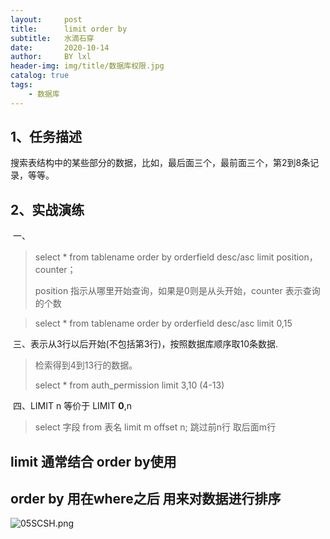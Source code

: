 ```yaml
---
layout:     post
title:      limit order by
subtitle:   水滴石穿
date:       2020-10-14
author:     BY lxl
header-img: img/title/数据库权限.jpg
catalog: true
tags:
    - 数据库
---
```




## 1、任务描述

​    搜索表结构中的某些部分的数据，比如，最后面三个，最前面三个，第2到8条记录，等等。

## 2、实战演练

​    一、

> select * from tablename order by orderfield desc/asc limit position， counter；    
>
> position 指示从哪里开始查询，如果是0则是从头开始，counter 表示查询的个数    

> select * from tablename order by orderfield desc/asc limit 0,15

​    三、表示从3行以后开始(不包括第3行)，按照数据库顺序取10条数据.

>检索得到4到13行的数据。
>
> select * from auth_permission limit 3,10  (4-13)

​    四、LIMIT n 等价于 LIMIT **0**,n

>select  字段 from 表名 limit m offset n; 跳过前n行 取后面m行

##  limit 通常结合 order by使用

##  order by 用在where之后 用来对数据进行排序

![05SCSH.png](https://s1.ax1x.com/2020/10/14/05SCSH.png)

